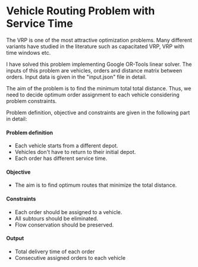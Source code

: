 # Vehicle Routing Problem with Service Time
The VRP is one of the most attractive optimization problems. 
Many different variants have studied in the literature such as capacitated VRP, 
VRP with time windows etc. 

I have solved this problem implementing Google OR-Tools linear solver. 
The inputs of this problem are vehicles, orders and distance matrix between orders.
Input data is given in the "input.json" file in detail.

The aim of the problem is to find the minimum total total distance. Thus, we 
need to decide optimum order assignment to each vehicle considering problem
constraints.

Problem definition, objective and constraints are given in the following part
 in detail:

#### Problem definition
* Each vehicle starts from a different depot.
* Vehicles don't have to return to their initial depot.
* Each order has different service time.

#### Objective
* The aim  is to find optimum routes that minimize the total distance.


#### Constraints
* Each order should be assigned to a vehicle.
* All subtours should be eliminated.
* Flow conservation should be preserved.


#### Output
* Total delivery time of each order
* Consecutive assigned orders to each vehicle 



